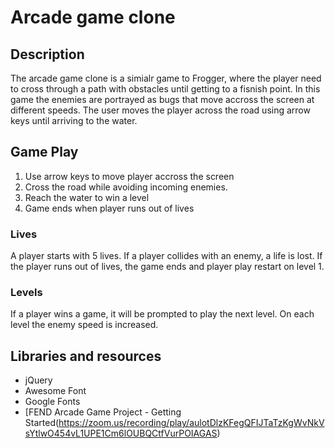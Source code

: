 Arcade game clone
===============================

## Description 
The arcade game clone is a simialr game to Frogger, where the player need to cross through a path with obstacles until getting to a fisnish point.
In this game the enemies are portrayed as bugs that move accross the screen at different speeds. The user moves the player across the road using arrow keys until arriving to the water.

## Game Play
1. Use arrow keys to move player accross the screen
2. Cross the road while avoiding incoming enemies.
3. Reach the water to win a level
4. Game ends when player runs out of lives

### Lives
A player starts with 5 lives. If a player collides with an enemy, a life is lost. If the player runs out of lives, the game ends and player play restart on level 1. 

### Levels
If a player wins a game, it will be prompted to play the next level. On each level the enemy speed is increased. 

## Libraries and resources

* jQuery
* Awesome Font
* Google Fonts
* [FEND Arcade Game Project - Getting Started(https://zoom.us/recording/play/aulotDlzKFegQFIJTaTzKgWvNkVsYtlwO454vL1UPE1Cm6lOUBQCtfVurPOIAGAS)
